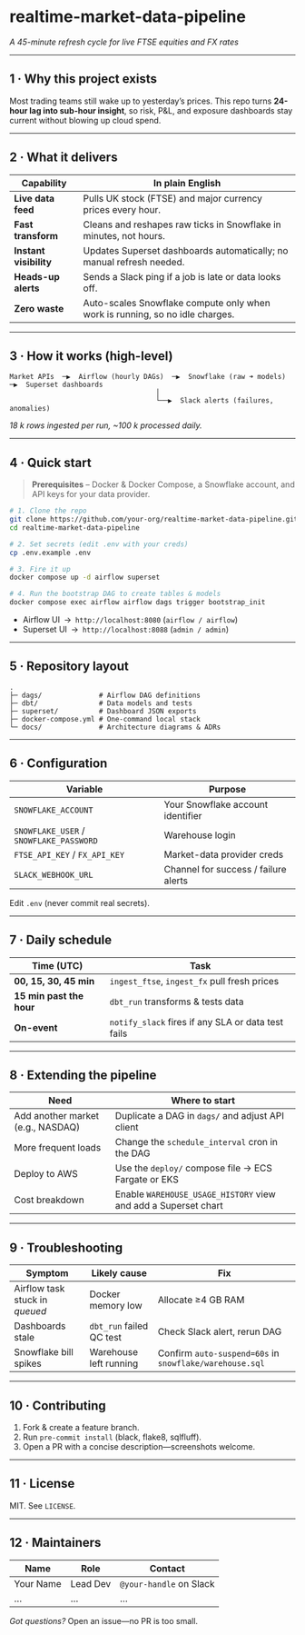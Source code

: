 # realtime-market-data-pipeline

*A 45-minute refresh cycle for live FTSE equities and FX rates*

---

## 1 · Why this project exists

Most trading teams still wake up to yesterday’s prices. This repo turns **24-hour lag into sub-hour insight**, so risk, P\&L, and exposure dashboards stay current without blowing up cloud spend.

---

## 2 · What it delivers

| Capability             | In plain English                                                             |
| ---------------------- | ---------------------------------------------------------------------------- |
| **Live data feed**     | Pulls UK stock (FTSE) and major currency prices every hour.                  |
| **Fast transform**     | Cleans and reshapes raw ticks in Snowflake in minutes, not hours.            |
| **Instant visibility** | Updates Superset dashboards automatically; no manual refresh needed.         |
| **Heads-up alerts**    | Sends a Slack ping if a job is late or data looks off.                       |
| **Zero waste**         | Auto-scales Snowflake compute only when work is running, so no idle charges. |

---

## 3 · How it works (high-level)

```
Market APIs  ─▶  Airflow (hourly DAGs)  ─▶  Snowflake (raw ➜ models)  ─▶  Superset dashboards
                                    │
                                    └──▶  Slack alerts (failures, anomalies)
```

*18 k rows ingested per run, \~100 k processed daily.*

---

## 4 · Quick start

> **Prerequisites** – Docker & Docker Compose, a Snowflake account, and API keys for your data provider.

```bash
# 1. Clone the repo
git clone https://github.com/your-org/realtime-market-data-pipeline.git
cd realtime-market-data-pipeline

# 2. Set secrets (edit .env with your creds)
cp .env.example .env

# 3. Fire it up
docker compose up -d airflow superset

# 4. Run the bootstrap DAG to create tables & models
docker compose exec airflow airflow dags trigger bootstrap_init
```

* Airflow UI → `http://localhost:8080` (`airflow / airflow`)
* Superset UI → `http://localhost:8088` (`admin / admin`)

---

## 5 · Repository layout

```
.
├─ dags/              # Airflow DAG definitions
├─ dbt/               # Data models and tests
├─ superset/          # Dashboard JSON exports
├─ docker-compose.yml # One-command local stack
└─ docs/              # Architecture diagrams & ADRs
```

---

## 6 · Configuration

| Variable                                | Purpose                              |
| --------------------------------------- | ------------------------------------ |
| `SNOWFLAKE_ACCOUNT`                     | Your Snowflake account identifier    |
| `SNOWFLAKE_USER` / `SNOWFLAKE_PASSWORD` | Warehouse login                      |
| `FTSE_API_KEY` / `FX_API_KEY`           | Market-data provider creds           |
| `SLACK_WEBHOOK_URL`                     | Channel for success / failure alerts |

Edit `.env` (never commit real secrets).

---

## 7 · Daily schedule

| Time (UTC)               | Task                                               |
| ------------------------ | -------------------------------------------------- |
| **00, 15, 30, 45 min**   | `ingest_ftse`, `ingest_fx` pull fresh prices       |
| **15 min past the hour** | `dbt_run` transforms & tests data                  |
| **On-event**             | `notify_slack` fires if any SLA or data test fails |

---

## 8 · Extending the pipeline

| Need                              | Where to start                                                 |
| --------------------------------- | -------------------------------------------------------------- |
| Add another market (e.g., NASDAQ) | Duplicate a DAG in `dags/` and adjust API client               |
| More frequent loads               | Change the `schedule_interval` cron in the DAG                 |
| Deploy to AWS                     | Use the `deploy/` compose file → ECS Fargate or EKS            |
| Cost breakdown                    | Enable `WAREHOUSE_USAGE_HISTORY` view and add a Superset chart |

---

## 9 · Troubleshooting

| Symptom                        | Likely cause             | Fix                                                     |
| ------------------------------ | ------------------------ | ------------------------------------------------------- |
| Airflow task stuck in *queued* | Docker memory low        | Allocate ≥4 GB RAM                                      |
| Dashboards stale               | `dbt_run` failed QC test | Check Slack alert, rerun DAG                            |
| Snowflake bill spikes          | Warehouse left running   | Confirm `auto-suspend=60s` in `snowflake/warehouse.sql` |

---

## 10 · Contributing

1. Fork & create a feature branch.
2. Run `pre-commit install` (black, flake8, sqlfluff).
3. Open a PR with a concise description—screenshots welcome.

---

## 11 · License

MIT. See `LICENSE`.

---

## 12 · Maintainers

| Name      | Role     | Contact                 |
| --------- | -------- | ----------------------- |
| Your Name | Lead Dev | `@your-handle` on Slack |
| …         | …        | …                       |

*Got questions?* Open an issue—no PR is too small.
